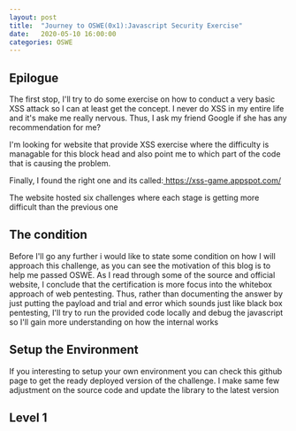 ```yaml
---
layout: post
title:  "Journey to OSWE(0x1):Javascript Security Exercise"
date:   2020-05-10 16:00:00
categories: OSWE
---
```


<h2>Epilogue</h2>

The first stop, I'll try to do some exercise on how to conduct a very basic XSS attack so I can at least get the concept. I never do XSS in my entire life and it's make me really nervous. Thus, I ask my friend Google if she has any recommendation for me?

I'm looking for website that provide XSS exercise where the difficulty is managable for this block head and also point me to which part of the code that is causing the problem.

Finally, I found the right one and its called:<a href="https://xss-game.appspot.com/"> https://xss-game.appspot.com/</a>

The website hosted six challenges where each stage is getting more difficult than the previous one

<h2>The condition</h2>

Before I'll go any further i would like to state some condition on how I will approach this challenge, as you can see the motivation of this blog is to help me passed OSWE. As I read through some of the source and official website, I conclude that the certification is more focus into the whitebox approach of web pentesting. Thus, rather than documenting the answer by just putting the payload and trial and error which sounds just like black box pentesting, I'll try to run the provided code locally and debug the javascript so I'll gain more understanding on how the internal works

<h2> Setup the Environment </h2>
If you interesting to setup your own environment you can check this github page to get the ready deployed version of the challenge. I make same few adjustment on the source code and update the library to the latest version

<h2> Level 1</h2>



